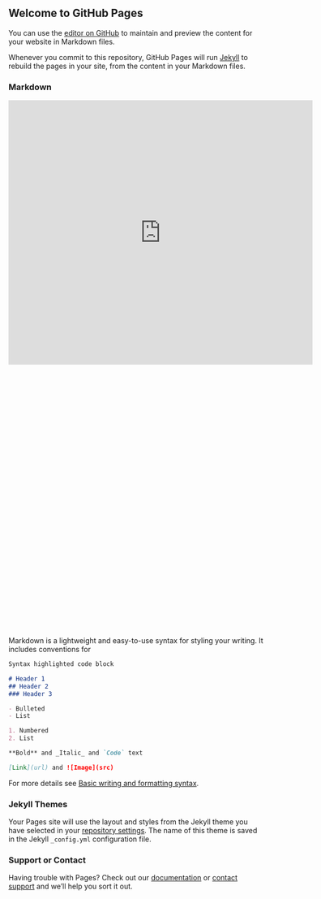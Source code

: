 ## Welcome to GitHub Pages

You can use the [editor on GitHub](https://github.com/etienne0101/datatext/edit/gh-pages/index.md) to maintain and preview the content for your website in Markdown files.

Whenever you commit to this repository, GitHub Pages will run [Jekyll](https://jekyllrb.com/) to rebuild the pages in your site, from the content in your Markdown files.

### Markdown

<iframe title="[ Insert title here ]" aria-label="Diagramme en barres" id="datawrapper-chart-kTeyu" src="https://datawrapper.dwcdn.net/kTeyu/2/" scrolling="no" frameborder="0" style="border: none;" width="600" height="521"></iframe>

<iframe title="[ Insert title here ]src="[https://datawrapper.dwcdn.net/kTeyu/2/](https://portrea.fr/#)" scrolling="no" frameborder="0" style="border: none;" width="600" height="521"></iframe>


Markdown is a lightweight and easy-to-use syntax for styling your writing. It includes conventions for

```markdown
Syntax highlighted code block

# Header 1
## Header 2
### Header 3

- Bulleted
- List

1. Numbered
2. List

**Bold** and _Italic_ and `Code` text

[Link](url) and ![Image](src)
```

For more details see [Basic writing and formatting syntax](https://docs.github.com/en/github/writing-on-github/getting-started-with-writing-and-formatting-on-github/basic-writing-and-formatting-syntax).

### Jekyll Themes

Your Pages site will use the layout and styles from the Jekyll theme you have selected in your [repository settings](https://github.com/etienne0101/datatext/settings/pages). The name of this theme is saved in the Jekyll `_config.yml` configuration file.

### Support or Contact

Having trouble with Pages? Check out our [documentation](https://docs.github.com/categories/github-pages-basics/) or [contact support](https://support.github.com/contact) and we’ll help you sort it out.
